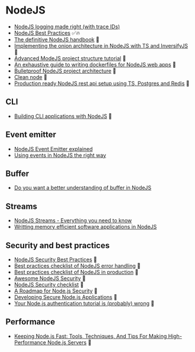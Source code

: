 # NodeJS

- [NodeJS logging made right (with trace IDs)](https://itnext.io/nodejs-logging-made-right-117a19e8b4ce)
- [NodeJS Best Practices](https://github.com/goldbergyoni/nodebestpractices) ✅🔥
- [The definitive NodeJS handbook](https://www.freecodecamp.org/news/the-definitive-node-js-handbook-6912378afc6e/) 🔶
- [Implementing the onion architecture in NodeJS with TS and InversifyJS](https://dev.to/remojansen/implementing-the-onion-architecture-in-nodejs-with-typescript-and-inversifyjs-10ad) 🔶
- [Advanced ModeJS project structure tutorial](https://blog.codeship.com/advanced-node-js-project-structure-tutorial/) 🔶
- [An exhaustive guide to writing dockerfiles for NodeJS web apps](https://blog.hasura.io/an-exhaustive-guide-to-writing-dockerfiles-for-node-js-web-apps-bbee6bd2f3c4/) 🔶
- [Bulletproof NodeJS project architecture](https://dev.to/santypk4/bulletproof-node-js-project-architecture-4epf) 🔶
- [Clean node](https://medium.com/the-node-js-collection/clean-node-1df635d176f7) 🔶
- [Production ready NodeJS rest api setup using TS, Postgres and Redis](https://itnext.io/production-ready-node-js-rest-apis-setup-using-typescript-postgresql-and-redis-a9525871407) 🔶

## CLI
- [Building CLI applications with NodeJS](https://scotch.io/tutorials/building-cli-applications-with-nodejs) 🔶

## Event emitter
- [NodeJS Event Emitter explained](https://medium.com/technoetics/node-js-event-emitter-explained-d4f7fd141a1a)
- [Using events in NodeJS the right way](https://medium.freecodecamp.org/using-events-in-node-js-the-right-way-fc50c060f23b)

## Buffer
- [Do you want a better understanding of buffer in NodeJS](https://medium.freecodecamp.org/do-you-want-a-better-understanding-of-buffer-in-node-js-check-this-out-2e29de2968e8)

## Streams
- [NodeJS Streams - Everything you need to know](https://medium.freecodecamp.org/node-js-streams-everything-you-need-to-know-c9141306be93)
- [Writting memory efficient software applications in NodeJS](https://medium.com/dev-bits/writing-memory-efficient-software-applications-in-node-js-5575f646b67f)

## Security and best practices
- [NodeJS Security Best Practices](https://github.com/i0natan/nodebestpractices#6-security-best-practices) 🔶
- [Best practices checklist of NodeJS error handling](https://goldbergyoni.com/checklist-best-practices-of-node-js-error-handling/) 🔶
- [Best practices checklist of NodeJS in production](https://goldbergyoni.com/checklist-best-practice-of-node-js-in-production/) 🔶
- [Awesome NodeJS Security](https://github.com/lirantal/awesome-nodejs-security) 🔶
- [NodeJS Security checklist](https://blog.risingstack.com/node-js-security-checklist/) 🔶
- [A Roadmap for Node.js Security](https://nodesecroadmap.fyi/) 🔶
- [Developing Secure Node.js Applications](https://jsblog.insiderattack.net/developing-secure-node-js-applications-a-broad-guide-286afdec69ce) 🔶
- [Your Node.js authentication tutorial is (probably) wrong](https://hackernoon.com/your-node-js-authentication-tutorial-is-wrong-f1a3bf831a46) 🔶

## Performance
- [Keeping Node.js Fast: Tools, Techniques, And Tips For Making High-Performance Node.js Servers](https://www.smashingmagazine.com/2018/06/nodejs-tools-techniques-performance-servers/) 🔶